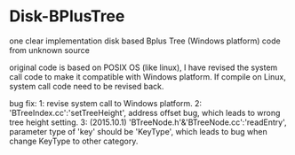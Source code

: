 # Disk-BPlusTree
one clear implementation disk based Bplus Tree (Windows platform)
code from unknown source

original code is based on POSIX OS (like linux), I have revised the system call code to make it compatible with Windows platform. If compile on Linux, system call code need to be revised back.

bug fix:
1: revise system call to Windows platform.
2: 'BTreeIndex.cc':'setTreeHeight', address offset bug, which leads to wrong tree height setting.
3: (2015.10.1) 'BTreeNode.h'&'BTreeNode.cc':'readEntry', parameter type of 'key' should be 'KeyType', which leads to bug when change KeyType to other category.
